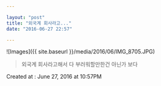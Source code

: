 ```yaml
---

layout: "post"  
title: "외국계 회사라고..."  
date: "2016-06-27 22:57"

---
```


![Images]({{ site.baseurl }}/media/2016/06/IMG_8705.JPG)

> 외국계 회사라고해서 다 부러워할만한건 아닌가 보다

Created at : June 27, 2016 at 10:57PM
